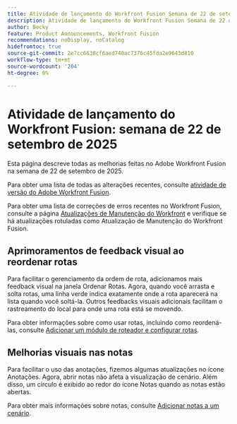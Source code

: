 ```yaml
---
title: Atividade de lançamento do Workfront Fusion Semana de 22 de setembro de 2025
description: Atividade de lançamento do Workfront Fusion Semana de 22 de setembro de 2025
author: Becky
feature: Product Announcements, Workfront Fusion
recommendations: noDisplay, noCatalog
hidefromtoc: true
source-git-commit: 2e7cc6638cf6aed740ac7376c45fda2e9643d810
workflow-type: tm+mt
source-wordcount: '204'
ht-degree: 0%

---
```


# Atividade de lançamento do Workfront Fusion: semana de 22 de setembro de 2025

Esta página descreve todas as melhorias feitas no Adobe Workfront Fusion na semana de 22 de setembro de 2025.

Para obter uma lista de todas as alterações recentes, consulte [atividade de versão do Adobe Workfront Fusion](/help/workfront-fusion/fusion-product-releases/fusion-release-activity.md).

Para obter uma lista de correções de erros recentes no Workfront Fusion, consulte a página [Atualizações de Manutenção do Workfront](https://experienceleague.adobe.com/en/docs/workfront-known-issues/releases/current-updates) e verifique se há atualizações rotuladas como Atualização de Manutenção do Workfront Fusion.

## Aprimoramentos de feedback visual ao reordenar rotas

Para facilitar o gerenciamento da ordem de rota, adicionamos mais feedback visual na janela Ordenar Rotas. Agora, quando você arrasta e solta rotas, uma linha verde indica exatamente onde a rota aparecerá na lista quando você soltá-la. Outros feedbacks visuais adicionais facilitam o rastreamento do local para onde uma rota está se movendo.

Para obter informações sobre como usar rotas, incluindo como reordená-las, consulte [Adicionar um módulo de roteador e configurar rotas](/help/workfront-fusion/create-scenarios/add-modules/router-module.md).

## Melhorias visuais nas notas

Para facilitar o uso das anotações, fizemos algumas atualizações no ícone Anotações. Agora, abrir notas não afeta a visualização de cenário. Além disso, um círculo é exibido ao redor do ícone Notas quando as notas estão abertas.

Para obter mais informações sobre notas, consulte [Adicionar notas a um cenário](/help/workfront-fusion/create-scenarios/config-scenarios-settings/add-notes-to-scenario.md).
